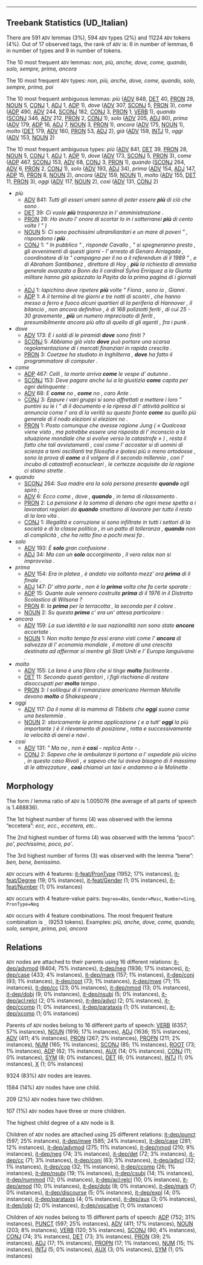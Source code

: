 

--------------------------------------------------------------------------------

## Treebank Statistics (UD_Italian)

There are 591 `ADV` lemmas (3%), 594 `ADV` types (2%) and 11224 `ADV` tokens (4%).
Out of 17 observed tags, the rank of `ADV` is: 6 in number of lemmas, 6 in number of types and 9 in number of tokens.

The 10 most frequent `ADV` lemmas: <em>non, più, anche, dove, come, quando, solo, sempre, prima, ancora</em>

The 10 most frequent `ADV` types:  <em>non, più, anche, dove, come, quando, solo, sempre, prima, poi</em>

The 10 most frequent ambiguous lemmas: <em>più</em> ([ADV]() 848, [DET]() 40, [PRON]() 28, [NOUN]() 5, [CONJ]() 1, [ADJ]() 1, [ADP]() 1), <em>dove</em> ([ADV]() 307, [SCONJ]() 5, [PRON]() 3), <em>come</em> ([ADP]() 490, [ADV]() 244, [SCONJ]() 182, [CONJ]() 3, [PRON]() 1, [VERB]() 1), <em>quando</em> ([SCONJ]() 346, [ADV]() 212, [PRON]() 2, [CONJ]() 1), <em>solo</em> ([ADV]() 205, [ADJ]() 80), <em>prima</em> ([ADV]() 179, [ADP]() 16, [ADJ]() 7, [NOUN]() 3, [PRON]() 1), <em>ancora</em> ([ADV]() 175, [NOUN]() 1), <em>molto</em> ([DET]() 179, [ADV]() 160, [PRON]() 53, [ADJ]() 2), <em>già</em> ([ADV]() 159, [INTJ]() 1), <em>oggi</em> ([ADV]() 153, [NOUN]() 2)

The 10 most frequent ambiguous types:  <em>più</em> ([ADV]() 841, [DET]() 39, [PRON]() 28, [NOUN]() 5, [CONJ]() 1, [ADJ]() 1, [ADP]() 1), <em>dove</em> ([ADV]() 173, [SCONJ]() 5, [PRON]() 3), <em>come</em> ([ADP]() 467, [SCONJ]() 153, [ADV]() 68, [CONJ]() 3, [PRON]() 1), <em>quando</em> ([SCONJ]() 264, [ADV]() 6, [PRON]() 2, [CONJ]() 1), <em>solo</em> ([ADV]() 193, [ADJ]() 34), <em>prima</em> ([ADV]() 154, [ADJ]() 147, [ADP]() 15, [PRON]() 8, [NOUN]() 2), <em>ancora</em> ([ADV]() 159, [NOUN]() 1), <em>molto</em> ([ADV]() 155, [DET]() 11, [PRON]() 3), <em>oggi</em> ([ADV]() 117, [NOUN]() 2), <em>così</em> ([ADV]() 131, [CONJ]() 2)


* <em>più</em>
  * [ADV]() 841: <em>Tutti gli esseri umani sanno di poter essere <b>più</b> di ciò che sono .</em>
  * [DET]() 39: <em>Ci vuole <b>più</b> trasparenza in l' amministrazione .</em>
  * [PRON]() 28: <em>Ho avuto l' onore di scortar lo in i sotterranei <b>più</b> di cento volte ! " )</em>
  * [NOUN]() 5: <em>Ci sono pochissimi ultramiliardari e un mare di poveri " , rispondono i <b>più</b> .</em>
  * [CONJ]() 1: <em>" In pubblico " , risponde Cavallo , " si spegneranno presto , gli avvenimenti di questi giorni - l' arresto di Genaro Arriagada , coordinatore di la " campagna per il no a il referendum di il 1989 " , e di Abraham Santibanez , direttore di Hoy , <b>più</b> la richiesta di amnistia generale avanzata a Bonn da il cardinal Sylva Enriquez a la Giunta militare hanno già spiazzato la Payita da la prima pagina di i giornali .</em>
  * [ADJ]() 1: <em>Iapichino deve ripetere <b>più</b> volte " Fiona , sono io , Gianni .</em>
  * [ADP]() 1: <em>A il termine di tre giorni e tre notti di scontri , che hanno messo a ferro e fuoco alcuni quartieri di la periferia di Hannover , il bilancio , non ancora definitivo , è di 168 poliziotti feriti , di cui 25 - 30 gravemente , <b>più</b> un numero imprecisato di feriti , presumibilmente ancora più alto di quello di gli agenti , fra i punk .</em>
* <em>dove</em>
  * [ADV]() 173: <em>E i soldi di le piramidi <b>dove</b> sono finiti ?</em>
  * [SCONJ]() 5: <em>Abbiamo già visto <b>dove</b> può portare una scarsa regolamentazione di i mercati finanziari in rapida crescita .</em>
  * [PRON]() 3: <em>Coetzee ha studiato in Inghilterra , <b>dove</b> ha fatto il programmatore di computer .</em>
* <em>come</em>
  * [ADP]() 467: <em>Celli , la morte arriva <b>come</b> le vespe d' autunno .</em>
  * [SCONJ]() 153: <em>Deve pagare anche lui a la giustizia <b>come</b> capita per ogni delinquente :</em>
  * [ADV]() 68: <em>E <b>come</b> no , <b>come</b> no , caro Ante .</em>
  * [CONJ]() 3: <em>Eppure i vari gruppi si sono affrettati a mettere i loro " puntini su le i " di il documento e la ripresa di l' attività politica si annuncia come l' ora di la verità su questo fronte <b>come</b> su quello più generale di il nodo elezioni sì elezioni no .</em>
  * [PRON]() 1: <em>Posto comunque che avesse ragione Jung ( « Qualcosa viene visto , ma potrebbe essere una risposta di l' inconscio a la situazione mondiale che si evolve verso la catastrofe » ) , resta il fatto che tali avvistamenti , così come l' accostar si di uomini di scienza a temi oscillanti tra filosofia e ipotesi più o meno ortodosse , sono la prova di <b>come</b> a il volgere di il secondo millennio , con l' incubo di catastrofi econucleari , le certezze acquisite da la ragione ci stiano strette .</em>
* <em>quando</em>
  * [SCONJ]() 264: <em>Sua madre era la sola persona presente <b>quando</b> egli spirò ;</em>
  * [ADV]() 6: <em>Ecco come , dove , <b>quando</b> , in tema di rilassamento .</em>
  * [PRON]() 2: <em>La pensione è la somma di denaro che ogni mese spetta a i lavoratori regolari da <b>quando</b> smettono di lavorare per tutto il resto di la loro vita .</em>
  * [CONJ]() 1: <em>Illegalità e corruzione si sono infiltrate in tutti i settori di la società e di la classe politica , in un patto di tolleranza , <b>quando</b> non di complicità , che ha retto fino a pochi mesi fa .</em>
* <em>solo</em>
  * [ADV]() 193: <em>È <b>solo</b> gran confusione .</em>
  * [ADJ]() 34: <em>Ma con un <b>solo</b> accorgimento , il vero relax non si improvvisa .</em>
* <em>prima</em>
  * [ADV]() 154: <em>Era in platea , è andato via soltanto mezz' ora <b>prima</b> di il finale .</em>
  * [ADJ]() 147: <em>D' altra parte , non è la <b>prima</b> volta che fa certe sparate :</em>
  * [ADP]() 15: <em>Quante aule vennero costruite <b>prima</b> di il 1976 in il Distretto Scolastico di Wilsona ?</em>
  * [PRON]() 8: <em>la <b>prima</b> per la terracotta , la seconda per il colore .</em>
  * [NOUN]() 2: <em>Su questa <b>prima</b> c' era un' attesa particolare :</em>
* <em>ancora</em>
  * [ADV]() 159: <em>La sua identità e la sua nazionalità non sono state <b>ancora</b> accertate .</em>
  * [NOUN]() 1: <em>Non molto tempo fa essi erano visti come l' <b>ancora</b> di salvezza di l' economia mondiale , il motore di una crescita destinata ad affermar si mentre gli Stati Uniti e l' Europa languivano .</em>
* <em>molto</em>
  * [ADV]() 155: <em>La lana è una fibra che si tinge <b>molto</b> facilmente .</em>
  * [DET]() 11: <em>Secondo questi genitori , i figli rischiano di restare disoccupati per <b>molto</b> tempo .</em>
  * [PRON]() 3: <em>I soliloqui di il romanziere americano Herman Melville devono <b>molto</b> a Shakespeare ;</em>
* <em>oggi</em>
  * [ADV]() 117: <em>Da il nome di la mamma di Tibbets che <b>oggi</b> suona come una bestemmia .</em>
  * [NOUN]() 2: <em>storicamente la prima applicazione ( e a tutt' <b>oggi</b> la più importante ) è il rilevamento di posizione , rotta e successivamente la velocità di aerei e navi .</em>
* <em>così</em>
  * [ADV]() 131: <em>" Ma no , non è <b>così</b> - replica Ante - .</em>
  * [CONJ]() 2: <em>Sapevo che le ambulanze ti portano a l' ospedale più vicino , in questo caso Rivoli , e sapevo che lui aveva bisogno di il massimo di le attrezzature , <b>così</b> chiamai un taxi e andammo a le Molinette .</em>

## Morphology

The form / lemma ratio of `ADV` is 1.005076 (the average of all parts of speech is 1.488836).

The 1st highest number of forms (4) was observed with the lemma “eccetera”: <em>ecc, ecc., eccetera, etc.</em>.

The 2nd highest number of forms (4) was observed with the lemma “poco”: <em>po', pochissimo, poco, po’</em>.

The 3rd highest number of forms (3) was observed with the lemma “bene”: <em>ben, bene, benissimo</em>.

`ADV` occurs with 4 features: [it-feat/PronType]() (1952; 17% instances), [it-feat/Degree]() (19; 0% instances), [it-feat/Gender]() (1; 0% instances), [it-feat/Number]() (1; 0% instances)

`ADV` occurs with 4 feature-value pairs: `Degree=Abs`, `Gender=Masc`, `Number=Sing`, `PronType=Neg`

`ADV` occurs with 4 feature combinations.
The most frequent feature combination is `_` (9253 tokens).
Examples: <em>più, anche, dove, come, quando, solo, sempre, prima, poi, ancora</em>


## Relations

`ADV` nodes are attached to their parents using 16 different relations: [it-dep/advmod]() (8404; 75% instances), [it-dep/neg]() (1936; 17% instances), [it-dep/case]() (433; 4% instances), [it-dep/mark]() (157; 1% instances), [it-dep/conj]() (93; 1% instances), [it-dep/root]() (73; 1% instances), [it-dep/mwe]() (71; 1% instances), [it-dep/cc]() (23; 0% instances), [it-dep/nmod]() (13; 0% instances), [it-dep/dobj]() (9; 0% instances), [it-dep/nsubj]() (5; 0% instances), [it-dep/acl:relcl]() (2; 0% instances), [it-dep/advcl]() (2; 0% instances), [it-dep/ccomp]() (1; 0% instances), [it-dep/parataxis]() (1; 0% instances), [it-dep/xcomp]() (1; 0% instances)

Parents of `ADV` nodes belong to 16 different parts of speech: [VERB]() (6357; 57% instances), [NOUN]() (1916; 17% instances), [ADJ]() (1636; 15% instances), [ADV]() (411; 4% instances), [PRON]() (267; 2% instances), [PROPN]() (211; 2% instances), [NUM]() (165; 1% instances), [SCONJ]() (85; 1% instances), [ROOT]() (73; 1% instances), [ADP]() (62; 1% instances), [AUX]() (14; 0% instances), [CONJ]() (11; 0% instances), [SYM]() (8; 0% instances), [DET]() (6; 0% instances), [INTJ]() (1; 0% instances), [X]() (1; 0% instances)

9324 (83%) `ADV` nodes are leaves.

1584 (14%) `ADV` nodes have one child.

209 (2%) `ADV` nodes have two children.

107 (1%) `ADV` nodes have three or more children.

The highest child degree of a `ADV` node is 8.

Children of `ADV` nodes are attached using 25 different relations: [it-dep/punct]() (597; 25% instances), [it-dep/mwe]() (585; 24% instances), [it-dep/case]() (281; 12% instances), [it-dep/advmod]() (275; 11% instances), [it-dep/nmod]() (210; 9% instances), [it-dep/neg]() (74; 3% instances), [it-dep/det]() (72; 3% instances), [it-dep/cc]() (71; 3% instances), [it-dep/conj]() (63; 3% instances), [it-dep/advcl]() (32; 1% instances), [it-dep/cop]() (32; 1% instances), [it-dep/ccomp]() (26; 1% instances), [it-dep/nsubj]() (19; 1% instances), [it-dep/csubj]() (14; 1% instances), [it-dep/nummod]() (12; 0% instances), [it-dep/acl:relcl]() (10; 0% instances), [it-dep/amod]() (10; 0% instances), [it-dep/dobj]() (8; 0% instances), [it-dep/mark]() (7; 0% instances), [it-dep/discourse]() (5; 0% instances), [it-dep/expl]() (4; 0% instances), [it-dep/parataxis]() (4; 0% instances), [it-dep/aux]() (3; 0% instances), [it-dep/iobj]() (2; 0% instances), [it-dep/vocative]() (1; 0% instances)

Children of `ADV` nodes belong to 15 different parts of speech: [ADP]() (752; 31% instances), [PUNCT]() (597; 25% instances), [ADV]() (411; 17% instances), [NOUN]() (203; 8% instances), [VERB]() (120; 5% instances), [SCONJ]() (90; 4% instances), [CONJ]() (74; 3% instances), [DET]() (73; 3% instances), [PRON]() (39; 2% instances), [ADJ]() (17; 1% instances), [PROPN]() (17; 1% instances), [NUM]() (15; 1% instances), [INTJ]() (5; 0% instances), [AUX]() (3; 0% instances), [SYM]() (1; 0% instances)

